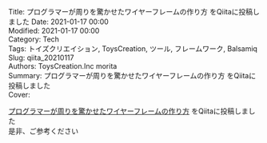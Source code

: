 Title: プログラマーが周りを驚かせたワイヤーフレームの作り方 をQiitaに投稿しました
Date: 2021-01-17 00:00  
Modified: 2021-01-17 00:00  
Category: Tech  
Tags: トイズクリエイション, ToysCreation, ツール, フレームワーク, Balsamiq
Slug: qiita_20210117  
Authors: ToysCreation.Inc morita  
Summary: プログラマーが周りを驚かせたワイヤーフレームの作り方 をQiitaに投稿しました  
Cover:  

[プログラマーが周りを驚かせたワイヤーフレームの作り方](https://qiita.com/morita-toyscreation/items/e79358cb79a4cce8e9b6) をQiitaに投稿しました   
是非、ご参考ください  
